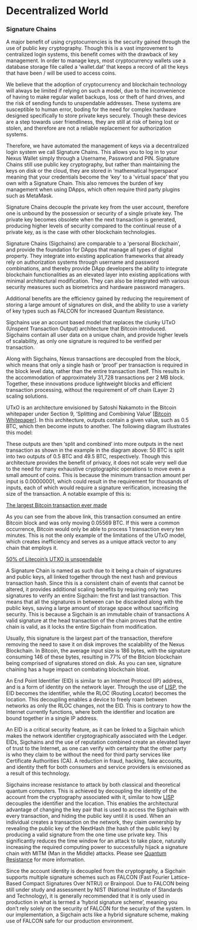 # Decentralized World

### Signature Chains

A major benefit of using cryptocurrencies is the security gained through the use of public key cryptography. Though this is a vast improvement to centralized login systems, this benefit comes with the drawback of key management. In order to manage keys, most cryptocurrency wallets use a database storage file called a ‘wallet.dat’ that keeps a record of all the keys that have been / will be used to access coins.

We believe that the adoption of cryptocurrency and blockchain technology will always be limited if relying on such a model, due to the inconvenience of having to make regular wallet backups, loss or theft of hard drives, and the risk of sending funds to unspendable addresses. These systems are susceptible to human error, boding for the need for complex hardware designed specifically to store private keys securely. Though these devices are a step towards user friendliness, they are still at risk of being lost or stolen, and therefore are not a reliable replacement for authorization systems.

Therefore, we have automated the management of keys via a decentralized login system we call Signature Chains. This allows you to log in to your Nexus Wallet simply through a Username, Password and PIN. Signature Chains still use public key cryptography, but rather than maintaining the keys on disk or the cloud, they are stored in ‘mathematical hyperspace’ meaning that your credentials become the 'key' to a 'virtual space' that you own with a Signature Chain. This also removes the burden of key management when using DApps, which often require third party plugins such as MetaMask.

Signature Chains decouple the private key from the user account, therefore one is unbound by the possession or security of a single private key. The private key becomes obsolete when the next transaction is generated, producing higher levels of security compared to the continual reuse of a private key, as is the case with other blockchain technologies.

Signature Chains (Sigchains) are comparable to a 'personal Blockchain', and provide the foundation for DApps that manage all types of digital property. They integrate into existing application frameworks that already rely on authorization systems through username and password combinations, and thereby provide DApp developers the ability to integrate blockchain functionalities as an elevated layer into existing applications with minimal architectural modification. They can also be integrated with various security measures such as biometrics and hardware password managers.

Additional benefits are the efficiency gained by reducing the requirement of storing a large amount of signatures on disk, and the ability to use a variety of key types such as FALCON for increased Quantum Resistance.

Sigchains use an account based model that replaces the clunky UTxO (Unspent Transaction Output) architecture that Bitcoin introduced. Sigchains contain all user data on a unique chain, and provide higher levels of scalability, as only one signature is required to be verified per transaction.

Along with Sigchains, Nexus transactions are decoupled from the block, which means that only a single hash or ‘proof’ per transaction is required in the block level data, rather than the entire transaction itself. This results in the accommodation of approximately 31,728 transactions per 2 MB block. Together, these innovations produce lightweight blocks and efficient transaction processing, without the requirement of off chain (Layer 2) scaling solutions.

UTxO is an architecture envisioned by Satoshi Nakamoto in the Bitcoin whitepaper under Section 9, ‘Splitting and Combining Value’ \[[Bitcoin Whitepaper](https://bitcoin.org/bitcoin.pdf)]. In this architecture, outputs contain a given value, such as 0.5 BTC, which then become inputs to another. The following diagram illustrates this model:

These outputs are then ‘split and combined’ into more outputs in the next transaction as shown in the example in the diagram above: 50 BTC is split into two outputs of 0.5 BTC and 49.5 BTC, respectively. Though this architecture provides the benefit of privacy, it does not scale very well due to the need for many exhaustive cryptographic operations to move even a small amount of coins. This is because the minimum transaction amount per input is 0.00000001, which could result in the requirement for thousands of inputs, each of which would require a signature verification, increasing the size of the transaction. A notable example of this is:

[The largest Bitcoin transaction ever made](https://www.blockchain.com/btc/tx/bb41a757f405890fb0f5856228e23b715702d714d59bf2b1feb70d8b2b4e3e08)

As you can see from the above link, this transaction consumed an entire Bitcoin block and was only moving 0.05569 BTC. If this were a common occurrence, Bitcoin would only be able to process 1 transaction every ten minutes. This is not the only example of the limitations of the UTxO model, which creates inefficiency and serves as a unique attack vector to any chain that employs it.

[50% of Litecoin’s UTXO is unspendable](https://www.reddit.com/r/litecoin/comments/9ncqse/what\_should\_we\_do\_about\_the\_50\_of\_litecoins\_utxo/)

A Signature Chain is named as such due to it being a chain of signatures and public keys, all linked together through the next hash and previous transaction hash. Since this is a consistent chain of events that cannot be altered, it provides additional scaling benefits by requiring only two signatures to verify an entire Sigchain: the first and last transaction. This means that all the signatures in between can be discarded along with the public keys, saving a large amount of storage space without sacrificing security. This is because a Sigchain is an immutable chain of transactions A valid signature at the head transaction of the chain proves that the entire chain is valid, as it locks the entire Sigchain from modification.

Usually, this signature is the largest part of the transaction, therefore removing the need to save it on disk improves the scalability of the Nexus Blockchain. In Bitcoin, the average input size is 186 bytes, with the signature consuming 146 of these bytes, resulting in 77% of the Bitcion blockchain being comprised of signatures stored on disk. As you can see, signature chaining has a huge impact on combating blockchain bloat.

An End Point Identifier (EID) is similar to an Internet Protocol (IP) address, and is a form of identity on the network layer. Through the use of [LISP](broken-reference), the EID becomes the identifier, while the RLOC (Routing Locator) becomes the location. This decoupling enables a device to freely roam between networks as only the RLOC changes, not the EID. This is contrary to how the Internet currently functions, where both the identifier and location are bound together in a single IP address.

An EID is a critical security feature, as it can be linked to a Sigchain which makes the network identifier cryptographically associated with the Ledger. EIDs, Sigchains and the use of reputation combined create an elevated layer of trust to the Internet, as one can verify with certainty that the other party is who they claim to be without the need for third party services like Certificate Authorities (CA). A reduction in fraud, hacking, fake accounts, and identity theft for both consumers and service providers is envisioned as a result of this technology.

Sigchains increase resistance to attack by both classical and theoretical quantum computers. This is achieved by decoupling the identity of the account from the cryptography associated with it, similar to how [LISP](broken-reference) decouples the identifier and the location. This enables the architectural advantage of changing the key pair that is used to access the Sigchain with every transaction, and hiding the public key until it is used. When an individual creates a transaction on the network, they claim ownership by revealing the public key of the NextHash (the hash of the public key) by producing a valid signature from the one time use private key. This significantly reduces the time window for an attack to take place, naturally increasing the required computing power to successfully hijack a signature chain with MITM (Man in the Middle) attacks. Please see [Quantum Resistance](broken-reference) for more information.

Since the account identity is decoupled from the cryptography, a Sigchain supports multiple signature schemes such as FALCON (Fast Fourier Lattice-Based Compact Signatures Over NTRU) or Brainpool. Due to FALCON being still under study and assessment by NIST (National Institute of Standards and Technology), it is generally recommended that it is only used in production in what is termed a ‘hybrid signature scheme’, meaning you don’t rely solely on the security of FALCON for the security of the system. In our implementation, a Sigchain acts like a hybrid signature scheme, making use of FALCON safe for our production environment.
